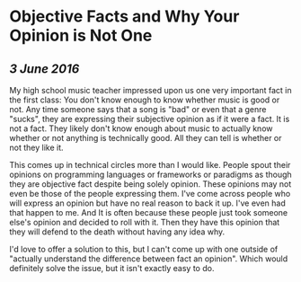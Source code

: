 Objective Facts and Why Your Opinion is Not One
===============================================

*3 June 2016*
------------

My high school music teacher impressed upon us one very important fact in the first class: You don't know enough to know whether music is good or not.
Any time someone says that a song is "bad" or even that a genre "sucks", they are expressing their subjective opinion as if it were a fact.
It is not a fact.
They likely don't know enough about music to actually know whether or not anything is technically good.
All they can tell is whether or not they like it.

This comes up in technical circles more than I would like.
People spout their opinions on programming languages or frameworks or paradigms as though they are objective fact despite being solely opinion.
These opinions may not even be those of the people expressing them.
I've come across people who will express an opinion but have no real reason to back it up.
I've even had that happen to me.
And It is often because these people just took someone else's opinion and decided to roll with it.
Then they have this opinion that they will defend to the death without having any idea why.

I'd love to offer a solution to this, but I can't come up with one outside of "actually understand the difference between fact an opinion".
Which would definitely solve the issue, but it isn't exactly easy to do.

